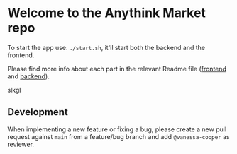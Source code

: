 # Welcome to the Anythink Market repo

To start the app use: `./start.sh`, it'll start both the backend and the frontend.

Please find more info about each part in the relevant Readme file ([frontend](frontend/readme.md) and [backend](backend/README.md)).

slkgl

## Development

When implementing a new feature or fixing a bug, please create a new pull request against `main` from a feature/bug branch and add `@vanessa-cooper` as reviewer.
